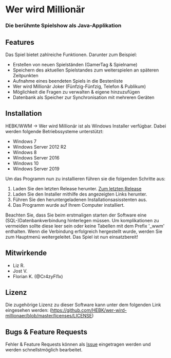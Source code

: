 # Wer wird Millionär
### Die berühmte Spielshow als Java-Applikation

## Features
Das Spiel bietet zahlreiche Funktionen. Darunter zum Beispiel:
- Erstellen von neuen Spielständen (GamerTag & Spielname)
- Speichern des aktuellen Spielstandes zum weiterspielen an späteren Zeitpunkten
- Aufnahme eines beendeten Spiels in die Bestenliste
- Wer wird Millionär Joker (Fünfzig-Fünfzig, Telefon & Publikum)
- Möglichkeit die Fragen zu verwalten & eigene hinzuzufügen
- Datenbank als Speicher zur Synchronisation mit mehreren Geräten

## Installation
HEBK/WWM -> Wer wird Millionär ist als Windows Installer verfügbar.
Dabei werden folgende Betriebssysteme unterstützt:
- Windows 7
- Windows Server 2012 R2
- Windows 8
- Windows Server 2016
- Windows 10
- Windows Server 2019

Um das Programm nun zu installieren führen sie die folgenden Schritte aus:
1. Laden Sie den letzten Release herunter. [Zum letzten Release](https://github.com/HEBK/wer-wird-millionaer/releases/latest)
2. Laden Sie den Installer mithilfe des angezeigten Links herunter.
3. Führen Sie den heruntergeladenen Installationsasisstenten aus.
4. Das Programm wurde auf Ihrem Computer installiert.

Beachten Sie, dass Sie beim erstmaligen starten der Software eine (SQL-)Datenbankverbindung hinterlegen müssen.
Um komplikationen zu vermeiden sollte diese leer sein oder keine Tabellen mit dem Prefix '_wwm' enthalten.
Wenn die Verbindung erfolgreich hergestellt wurde, werden Sie zum Hauptmenü weitergeleitet. Das Spiel ist nun einsatzbereit!

## Mitwirkende
- Liz R.
- Jost V.
- Florian K. (@Cr4zyFl1x)

## Lizenz
Die zugehörige Lizenz zu dieser Software kann unter dem folgenden Link eingesehen werden:
(https://github.com/HEBK/wer-wird-millionaer/blob/master/licenses/LICENSE)

## Bugs & Feature Requests
Fehler & Feature Requests können als [Issue](https://github.com/HEBK/wer-wird-millionaer/issues) eingetragen werden und werden schnellstmöglich bearbeitet.
